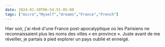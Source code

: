 ```yaml
---
date: 2024-01-30T06:54:51-05:00
tags: ["micro","Myself","dreams","France","French"]
---
```

Hier soir, j'ai rêvé d'une France post-apocalyptique où les Parisiens ne reconnaissaient plus les noms des villes « en province ». Juste avant de me réveiller, je partais à pied explorer un pays oublié et enneigé.
